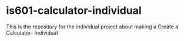 # is601-calculator-individual
This is the repository for the individual project about making a Create a Calculator- Individual
